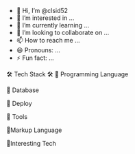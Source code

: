 - 👋 Hi, I’m @clsid52
- 👀 I’m interested in ...
- 🌱 I’m currently learning ...
- 💞️ I’m looking to collaborate on ...
- 📫 How to reach me ...
- 😄 Pronouns: ...
- ⚡ Fun fact: ...

<!---
clsid52/clsid52 is a ✨ special ✨ repository because its `README.md` (this file) appears on your GitHub profile.
You can click the Preview link to take a look at your changes.
--->

🛠 Tech Stack 🛠
📌 Programming Language

📌 Database

📌 Deploy


📌 Tools

📌Markup Language

📌Interesting Tech


